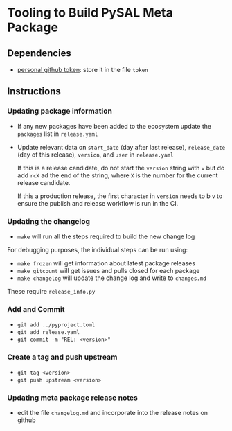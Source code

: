 # Tooling to Build PySAL Meta Package

## Dependencies

- [personal github token](https://help.github.com/en/github/authenticating-to-github/creating-a-personal-access-token-for-the-command-line
): store it in the file `token`

## Instructions

### Updating package information
- If any new packages have been added to the ecosystem update the `packages` list in `release.yaml` 
- Update relevant data on `start_date` (day after last release), `release_date` (day
  of this release), `version`, and `user` in `release.yaml`

  If this is a release candidate, do not start the `version` string with `v` but
  do add `rcX` ad the end of the string, where `X` is the number for the current
  release candidate.
  
  If this a production release, the first character in `version` needs to b `v`
  to ensure the publish and release workflow is run in the CI.
  
 

### Updating the changelog
- `make` will run all the steps required to build the new change log

For debugging purposes, the individual steps can be run using:
- `make frozen` will get information about latest package releases
- `make gitcount` will get issues and pulls closed for each package
- `make changelog` will update the change log and write to `changes.md`
  
These require `release_info.py`

### Add and Commit
- `git add ../pyproject.toml`
- `git add release.yaml`
- `git commit -m "REL: <version>"`

 
### Create a tag and push upstream
- `git tag <version>`
- `git push upstream <version>`
  

### Updating meta package release notes
- edit the file `changelog.md` and incorporate into the release notes on github
